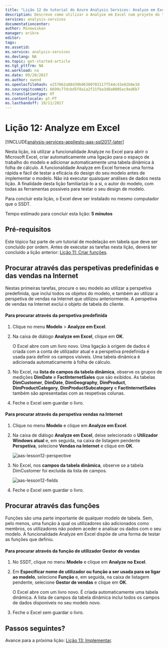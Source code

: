 ```yaml
---
title: "Lição 12 do tutorial do Azure Analysis Services: Analyze em Excel | Microsoft Docs"
description: Descreve como utilizar o Analyze em Excel num projeto do tutorial do Azure Analysis Services.
services: analysis-services
documentationcenter: 
author: Minewiskan
manager: erikre
editor: 
tags: 
ms.assetid: 
ms.service: analysis-services
ms.devlang: NA
ms.topic: get-started-article
ms.tgt_pltfrm: NA
ms.workload: na
ms.date: 09/20/2017
ms.author: owend
ms.openlocfilehash: e257862a88d39b96360703117f544c43e82b0e3d
ms.sourcegitcommit: 6699c77dcbd5f8a1a2f21fba3d0a0005ac9ed6b7
ms.translationtype: HT
ms.contentlocale: pt-PT
ms.lasthandoff: 10/11/2017
---
```

# <a name="lesson-12-analyze-in-excel"></a>Lição 12: Analyze em Excel

[!INCLUDE[analysis-services-appliesto-aas-sql2017-later](../../../includes/analysis-services-appliesto-aas-sql2017-later.md)]

Nesta lição, irá utilizar a funcionalidade Analyze no Excel para abrir o Microsoft Excel, criar automaticamente uma ligação para o espaço de trabalho do modelo e adicionar automaticamente uma tabela dinâmica à folha de cálculo. A funcionalidade Analyze em Excel fornece uma forma rápida e fácil de testar a eficácia do design do seu modelo antes de implementar o modelo. Não irá executar quaisquer análises de dados nesta lição. A finalidade desta lição familiarizá-lo a si, o autor do modelo, com todas as ferramentas possíveis para testar o seu design de modelo.   
  
Para concluir esta lição, o Excel deve ser instalado no mesmo computador que o SSDT.
  
Tempo estimado para concluir esta lição: **5 minutos**  
  
## <a name="prerequisites"></a>Pré-requisitos  
Este tópico faz parte de um tutorial de modelação em tabela que deve ser concluído por ordem. Antes de executar as tarefas nesta lição, deverá ter concluído a lição anterior: [Lição 11: Criar funções](../tutorials/aas-lesson-11-create-roles.md).  
  
## <a name="browse-using-the-default-and-internet-sales-perspectives"></a>Procurar através das perspetivas predefinidas e das vendas na Internet  
Nestas primeiras tarefas, procure o seu modelo ao utilizar a perspetiva predefinida, que inclui todos os objetos do modelo, e também ao utilizar a perspetiva de vendas na Internet que utilizou anteriormente. A perspetiva de vendas na Internet exclui o objeto de tabela do cliente.  
  
#### <a name="to-browse-by-using-the-default-perspective"></a>Para procurar através da perspetiva predefinida  
  
1.  Clique no menu **Modelo** > **Analyze em Excel**.  
  
2.  Na caixa de diálogo **Analyze em Excel**, clique em **OK**.  
  
    O Excel abre com um livro novo. Uma ligação à origem de dados é criada com a conta de utilizador atual e a perspetiva predefinida é usada para definir os campos visíveis. Uma tabela dinâmica é adicionada automaticamente à folha de cálculo.  
  
3.  No Excel, na **lista de campos da tabela dinâmica**, observe os grupos de medições **DimDate** e **FactInternetSales** que são exibidos. As tabelas **DimCustomer**, **DimDate**, **DimGeography**, **DimProduct**, **DimProductCategory**, **DimProductSubcategory** e **FactInternetSales** também são apresentadas com as respetivas colunas.  
  
4.  Feche o Excel sem guardar o livro.  
  
#### <a name="to-browse-by-using-the-internet-sales-perspective"></a>Para procurar através da perspetiva vendas na Internet  
  
1.  Clique no menu **Modelo** e clique em **Analyze em Excel**.  
  
2.  Na caixa de diálogo **Analyze em Excel**, deixe selecionado o **Utilizador Windows atual** e, em seguida, na caixa de listagem pendente **Perspetiva**, selecione **Vendas na Internet** e clique em **OK**. 
    
    ![aas-lesson12-perspective](../tutorials/media/aas-lesson12-perspective.png)
    
3.  No Excel, nos **campos da tabela dinâmica**, observe se a tabela DimCustomer foi excluída da lista de campos.  
    
    ![aas-lesson12-fields](../tutorials/media/aas-lesson12-fields.png)
    
4.  Feche o Excel sem guardar o livro.  
  
## <a name="browse-by-using-roles"></a>Procurar através das funções  
Funções são uma parte importante de qualquer modelo de tabela. Sem, pelo menos, uma função à qual os utilizadores são adicionados como membros, os utilizadores não podem aceder e analisar os dados com o seu modelo. A funcionalidade Analyze em Excel dispõe de uma forma de testar as funções que definiu.  
  
#### <a name="to-browse-by-using-the-sales-manager-user-role"></a>Para procurar através da função de utilizador Gestor de vendas  
  
1.  No SSDT, clique no menu **Modelo** e clique em **Analyze no Excel**.  
  
2.  Em **Especificar nome de utilizador ou função a ser usada para se ligar ao modelo**, selecione **Função** e, em seguida, na caixa de listagem pendente, selecione **Gestor de vendas** e clique em **OK**.  
  
    O Excel abre com um livro novo. É criada automaticamente uma tabela dinâmica. A lista de campos da tabela dinâmica inclui todos os campos de dados disponíveis no seu modelo novo.  
      
3.  Feche o Excel sem guardar o livro.  
  
## <a name="whats-next"></a>Passos seguintes?
Avance para a próxima lição: [Lição 13: Implementar](../tutorials/aas-lesson-13-deploy.md).

  
  
  
